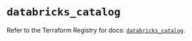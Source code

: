 # `databricks_catalog`

Refer to the Terraform Registry for docs: [`databricks_catalog`](https://registry.terraform.io/providers/databricks/databricks/1.43.0/docs/resources/catalog).
